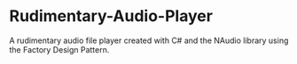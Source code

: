 # Rudimentary-Audio-Player
 A rudimentary audio file player created with C# and the NAudio library using the Factory Design Pattern.
